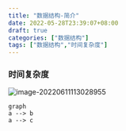 ```yaml
---
title: "数据结构-简介"
date: 2022-05-28T23:39:07+08:00
draft: true
categories: ["数据结构"]
tags: ["数据结构","时间复杂度"]
---
```






### 时间复杂度

![image-20220611113028955](https://tva1.sinaimg.cn/large/e6c9d24egy1h345ahq8i8j20x70u0n3j.jpg)

```mermaid
graph 
a --> b
a --> c

```

